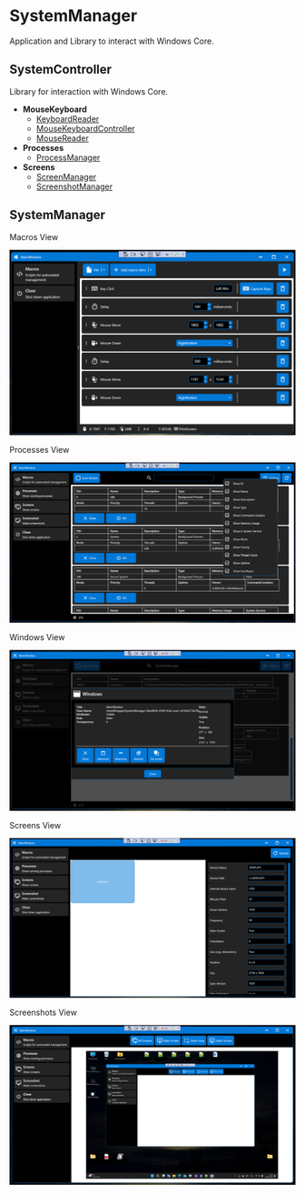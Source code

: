 # SystemManager
Application and Library to interact with Windows Core.

## SystemController
Library for interaction with Windows Core.

- **MouseKeyboard**
  - [KeyboardReader](Docs/KeyboardReader.md)
  - [MouseKeyboardController](Docs/MouseKeyboardController.md)
  - [MouseReader](Docs/MouseReader.md)
- **Processes**
  - [ProcessManager](Docs/ProcessManager.md)
- **Screens**
  - [ScreenManager](Docs/ScreenManager.md)
  - [ScreenshotManager](Docs/ScreenshotManager.md)

## SystemManager

Macros View

![SystemManager application view](Docs/SystemManager.png)

Processes View

![SystemManager processes view](Docs/ProcessesView.png)

Windows View

![SystemManager windows view](Docs/WindowsView.png)

Screens View

![SystemManager screens view](Docs/ScreensView.png)

Screenshots View

![SystemManager screenshots view](Docs/ScreenshotView.png)
